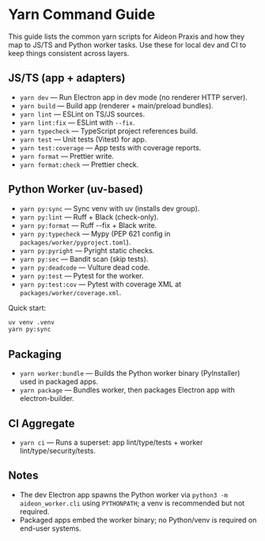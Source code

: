 # Yarn Command Guide

This guide lists the common yarn scripts for Aideon Praxis and how they map to JS/TS and Python
worker tasks. Use these for local dev and CI to keep things consistent across layers.

## JS/TS (app + adapters)

- `yarn dev` — Run Electron app in dev mode (no renderer HTTP server).
- `yarn build` — Build app (renderer + main/preload bundles).
- `yarn lint` — ESLint on TS/JS sources.
- `yarn lint:fix` — ESLint with `--fix`.
- `yarn typecheck` — TypeScript project references build.
- `yarn test` — Unit tests (Vitest) for app.
- `yarn test:coverage` — App tests with coverage reports.
- `yarn format` — Prettier write.
- `yarn format:check` — Prettier check.

## Python Worker (uv-based)

- `yarn py:sync` — Sync venv with uv (installs dev group).
- `yarn py:lint` — Ruff + Black (check-only).
- `yarn py:format` — Ruff --fix + Black write.
- `yarn py:typecheck` — Mypy (PEP 621 config in `packages/worker/pyproject.toml`).
- `yarn py:pyright` — Pyright static checks.
- `yarn py:sec` — Bandit scan (skip tests).
- `yarn py:deadcode` — Vulture dead code.
- `yarn py:test` — Pytest for the worker.
- `yarn py:test:cov` — Pytest with coverage XML at `packages/worker/coverage.xml`.

Quick start:

```bash
uv venv .venv
yarn py:sync
```

## Packaging

- `yarn worker:bundle` — Builds the Python worker binary (PyInstaller) used in packaged apps.
- `yarn package` — Bundles worker, then packages Electron app with electron-builder.

## CI Aggregate

- `yarn ci` — Runs a superset: app lint/type/tests + worker lint/type/security/tests.

## Notes

- The dev Electron app spawns the Python worker via `python3 -m aideon_worker.cli` using
  `PYTHONPATH`; a venv is recommended but not required.
- Packaged apps embed the worker binary; no Python/venv is required on end-user systems.
